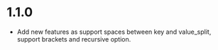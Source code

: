 # 1.1.0
 - Add new features as support spaces between key and value_split,
   support brackets and recursive option.
